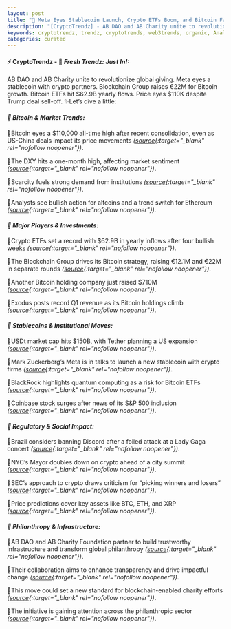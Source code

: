 ```yaml
---
layout: post
title: "🌅 Meta Eyes Stablecoin Launch, Crypto ETFs Boom, and Bitcoin Faces Pressure Amid US-China Developments"
description: "[CryptoTrendz] - AB DAO and AB Charity unite to revolutionize global giving. Meta eyes a stablecoin with crypto partners. Blockchain Group raises €22M for Bitcoin growth. Bitcoin ETFs hit $62.9B yearly flows. Price eyes $110K despite Trump deal sell-off."
keywords: cryptotrendz, trendz, cryptotrends, web3trends, organic, Analyst, Mining, Ethereum, Revenue, Crypto, quantum, Meta, Bitcoin, market
categories: curated
---
```


#### ⚡ CryptoTrendz - 📌 *Fresh Trendz: Just In!:*

AB DAO and AB Charity unite to revolutionize global giving. Meta eyes a stablecoin with crypto partners. Blockchain Group raises €22M for Bitcoin growth. Bitcoin ETFs hit $62.9B yearly flows. Price eyes $110K despite Trump deal sell-off. ✨Let’s dive a little:


#### *🔖 Bitcoin & Market Trends:*  

🔹Bitcoin eyes a $110,000 all-time high after recent consolidation, even as US-China deals impact its price movements *([source](https://s.avyag.com/fzyk){:target="_blank" rel="nofollow noopener"})*.  

🔹The DXY hits a one-month high, affecting market sentiment *([source](https://s.avyag.com/8tsh){:target="_blank" rel="nofollow noopener"})*.  

🔹Scarcity fuels strong demand from institutions *([source](https://s.avyag.com/xt9h){:target="_blank" rel="nofollow noopener"})*.  

🔹Analysts see bullish action for altcoins and a trend switch for Ethereum *([source](https://s.avyag.com/iczr){:target="_blank" rel="nofollow noopener"})*.  

#### *🔖 Major Players & Investments:*  

🔹Crypto ETFs set a record with $62.9B in yearly inflows after four bullish weeks *([source](https://s.avyag.com/epta){:target="_blank" rel="nofollow noopener"})*.  

🔹The Blockchain Group drives its Bitcoin strategy, raising €12.1M and €22M in separate rounds *([source](https://s.avyag.com/lm1a){:target="_blank" rel="nofollow noopener"})*.  

🔹Another Bitcoin holding company just raised $710M *([source](https://s.avyag.com/xsok){:target="_blank" rel="nofollow noopener"})*.  

🔹Exodus posts record Q1 revenue as its Bitcoin holdings climb *([source](https://s.avyag.com/fkqj){:target="_blank" rel="nofollow noopener"})*.  

#### *🔖 Stablecoins & Institutional Moves:*  

🔹USDt market cap hits $150B, with Tether planning a US expansion *([source](https://s.avyag.com/5jps){:target="_blank" rel="nofollow noopener"})*.  

🔹Mark Zuckerberg’s Meta is in talks to launch a new stablecoin with crypto firms *([source](https://s.avyag.com/awby){:target="_blank" rel="nofollow noopener"})*.  

🔹BlackRock highlights quantum computing as a risk for Bitcoin ETFs *([source](https://s.avyag.com/8gwc){:target="_blank" rel="nofollow noopener"})*.  

🔹Coinbase stock surges after news of its S&P 500 inclusion *([source](https://s.avyag.com/u0rw){:target="_blank" rel="nofollow noopener"})*.  

#### *🔖 Regulatory & Social Impact:*  

🔹Brazil considers banning Discord after a foiled attack at a Lady Gaga concert *([source](https://s.avyag.com/ki99){:target="_blank" rel="nofollow noopener"})*.  

🔹NYC’s Mayor doubles down on crypto ahead of a city summit *([source](https://s.avyag.com/mfbx){:target="_blank" rel="nofollow noopener"})*.  

🔹SEC’s approach to crypto draws criticism for “picking winners and losers” *([source](https://s.avyag.com/iz04){:target="_blank" rel="nofollow noopener"})*.  

🔹Price predictions cover key assets like BTC, ETH, and XRP *([source](https://s.avyag.com/8plx){:target="_blank" rel="nofollow noopener"})*.  

#### *🔖 Philanthropy & Infrastructure:*  

🔹AB DAO and AB Charity Foundation partner to build trustworthy infrastructure and transform global philanthropy *([source](https://s.avyag.com/ass3){:target="_blank" rel="nofollow noopener"})*.  

🔹Their collaboration aims to enhance transparency and drive impactful change *([source](https://s.avyag.com/ass3){:target="_blank" rel="nofollow noopener"})*.  

🔹This move could set a new standard for blockchain-enabled charity efforts *([source](https://s.avyag.com/ass3){:target="_blank" rel="nofollow noopener"})*.  

🔹The initiative is gaining attention across the philanthropic sector *([source](https://s.avyag.com/ass3){:target="_blank" rel="nofollow noopener"})*.